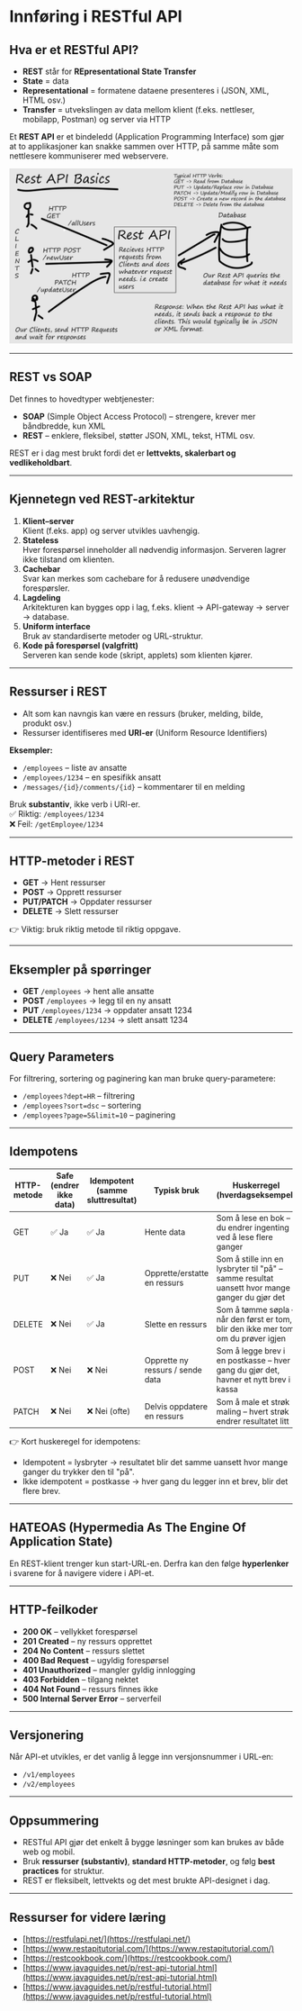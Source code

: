 # Innføring i RESTful API

## Hva er et RESTful API?

- **REST** står for **REpresentational State Transfer**
- **State** = data  
- **Representational** = formatene dataene presenteres i (JSON, XML, HTML osv.)  
- **Transfer** = utvekslingen av data mellom klient (f.eks. nettleser, mobilapp, Postman) og server via HTTP  

Et **REST API** er et bindeledd (Application Programming Interface) som gjør at to applikasjoner kan snakke sammen over HTTP, på samme måte som nettlesere kommuniserer med webservere.

![1755429520928](image/rest-api-intro/1755429520928.png)

---
<div style="page-break-after: always;"></div>

## REST vs SOAP

Det finnes to hovedtyper webtjenester:
- **SOAP** (Simple Object Access Protocol) – strengere, krever mer båndbredde, kun XML
- **REST** – enklere, fleksibel, støtter JSON, XML, tekst, HTML osv.  

REST er i dag mest brukt fordi det er **lettvekts, skalerbart og vedlikeholdbart**.

---

## Kjennetegn ved REST-arkitektur

1. **Klient–server**  
   Klient (f.eks. app) og server utvikles uavhengig.
2. **Stateless**  
   Hver forespørsel inneholder all nødvendig informasjon. Serveren lagrer ikke tilstand om klienten.
3. **Cachebar**  
   Svar kan merkes som cachebare for å redusere unødvendige forespørsler.
4. **Lagdeling**  
   Arkitekturen kan bygges opp i lag, f.eks. klient → API-gateway → server → database.
5. **Uniform interface**  
   Bruk av standardiserte metoder og URL-struktur.
6. **Kode på forespørsel (valgfritt)**  
   Serveren kan sende kode (skript, applets) som klienten kjører.

---
<div style="page-break-after: always;"></div>

## Ressurser i REST

- Alt som kan navngis kan være en ressurs (bruker, melding, bilde, produkt osv.)
- Ressurser identifiseres med **URI-er** (Uniform Resource Identifiers)

**Eksempler:**
- `/employees` – liste av ansatte  
- `/employees/1234` – en spesifikk ansatt  
- `/messages/{id}/comments/{id}` – kommentarer til en melding  

Bruk **substantiv**, ikke verb i URI-er.  
✅ Riktig: `/employees/1234`  
❌ Feil: `/getEmployee/1234`

---

## HTTP-metoder i REST

- **GET** → Hent ressurser  
- **POST** → Opprett ressurser  
- **PUT/PATCH** → Oppdater ressurser  
- **DELETE** → Slett ressurser  

👉 Viktig: bruk riktig metode til riktig oppgave.

---

## Eksempler på spørringer

- **GET** `/employees` → hent alle ansatte  
- **POST** `/employees` → legg til en ny ansatt  
- **PUT** `/employees/1234` → oppdater ansatt 1234  
- **DELETE** `/employees/1234` → slett ansatt 1234  

---

## Query Parameters

For filtrering, sortering og paginering kan man bruke query-parametere:
- `/employees?dept=HR` – filtrering  
- `/employees?sort=dsc` – sortering  
- `/employees?page=5&limit=10` – paginering  

---
<div style="page-break-after: always;"></div>

## Idempotens

| HTTP-metode | Safe (endrer ikke data) | Idempotent (samme sluttresultat) | Typisk bruk                        | Huskerregel (hverdagseksempel) |
|-------------|--------------------------|----------------------------------|------------------------------------|--------------------------------|
| GET         | ✅ Ja                   | ✅ Ja                             | Hente data                         | Som å lese en bok – du endrer ingenting ved å lese flere ganger |
| PUT         | ❌ Nei                  | ✅ Ja                             | Opprette/erstatte en ressurs       | Som å stille inn en lysbryter til "på" – samme resultat uansett hvor mange ganger du gjør det |
| DELETE      | ❌ Nei                  | ✅ Ja                             | Slette en ressurs                  | Som å tømme søpla – når den først er tom, blir den ikke mer tom om du prøver igjen |
| POST        | ❌ Nei                  | ❌ Nei                            | Opprette ny ressurs / sende data   | Som å legge brev i en postkasse – hver gang du gjør det, havner et nytt brev i kassa |
| PATCH       | ❌ Nei                  | ❌ Nei (ofte)                     | Delvis oppdatere en ressurs        | Som å male et strøk maling – hvert strøk endrer resultatet litt |

👉 Kort huskeregel for idempotens:

- Idempotent = lysbryter → resultatet blir det samme uansett hvor mange ganger du trykker den til "på".
- Ikke idempotent = postkasse → hver gang du legger inn et brev, blir det flere brev.

---
<div style="page-break-after: always;"></div>

## HATEOAS (Hypermedia As The Engine Of Application State)

En REST-klient trenger kun start-URL-en. Derfra kan den følge **hyperlenker** i svarene for å navigere videre i API-et.

---

## HTTP-feilkoder

- **200 OK** – vellykket forespørsel  
- **201 Created** – ny ressurs opprettet  
- **204 No Content** – ressurs slettet  
- **400 Bad Request** – ugyldig forespørsel  
- **401 Unauthorized** – mangler gyldig innlogging  
- **403 Forbidden** – tilgang nektet  
- **404 Not Found** – ressurs finnes ikke  
- **500 Internal Server Error** – serverfeil  

---

## Versjonering

Når API-et utvikles, er det vanlig å legge inn versjonsnummer i URL-en:  
- `/v1/employees`  
- `/v2/employees`

---

## Oppsummering

- RESTful API gjør det enkelt å bygge løsninger som kan brukes av både web og mobil.  
- Bruk **ressurser (substantiv)**, **standard HTTP-metoder**, og følg **best practices** for struktur.  
- REST er fleksibelt, lettvekts og det mest brukte API-designet i dag.

---

## Ressurser for videre læring

- [https://restfulapi.net/](https://restfulapi.net/)  
- [https://www.restapitutorial.com/](https://www.restapitutorial.com/)  
- [https://restcookbook.com/](https://restcookbook.com/)  
- [https://www.javaguides.net/p/rest-api-tutorial.html](https://www.javaguides.net/p/rest-api-tutorial.html)  
- [https://www.javaguides.net/p/restful-tutorial.html](https://www.javaguides.net/p/restful-tutorial.html)  
